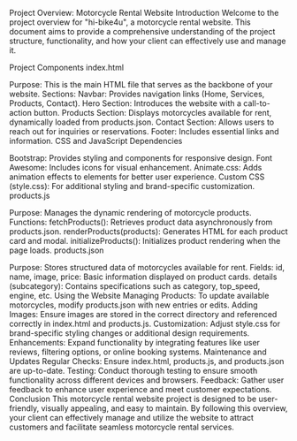 Project Overview: Motorcycle Rental Website
Introduction
Welcome to the project overview for "hi-bike4u", a motorcycle rental website. This document aims to provide a comprehensive understanding of the project structure, functionality, and how your client can effectively use and manage it.

Project Components
index.html

Purpose: This is the main HTML file that serves as the backbone of your website.
Sections:
Navbar: Provides navigation links (Home, Services, Products, Contact).
Hero Section: Introduces the website with a call-to-action button.
Products Section: Displays motorcycles available for rent, dynamically loaded from products.json.
Contact Section: Allows users to reach out for inquiries or reservations.
Footer: Includes essential links and information.
CSS and JavaScript Dependencies

Bootstrap: Provides styling and components for responsive design.
Font Awesome: Includes icons for visual enhancement.
Animate.css: Adds animation effects to elements for better user experience.
Custom CSS (style.css): For additional styling and brand-specific customization.
products.js

Purpose: Manages the dynamic rendering of motorcycle products.
Functions:
fetchProducts(): Retrieves product data asynchronously from products.json.
renderProducts(products): Generates HTML for each product card and modal.
initializeProducts(): Initializes product rendering when the page loads.
products.json

Purpose: Stores structured data of motorcycles available for rent.
Fields:
id, name, image, price: Basic information displayed on product cards.
details (subcategory): Contains specifications such as category, top_speed, engine, etc.
Using the Website
Managing Products: To update available motorcycles, modify products.json with new entries or edits.
Adding Images: Ensure images are stored in the correct directory and referenced correctly in index.html and products.js.
Customization: Adjust style.css for brand-specific styling changes or additional design requirements.
Enhancements: Expand functionality by integrating features like user reviews, filtering options, or online booking systems.
Maintenance and Updates
Regular Checks: Ensure index.html, products.js, and products.json are up-to-date.
Testing: Conduct thorough testing to ensure smooth functionality across different devices and browsers.
Feedback: Gather user feedback to enhance user experience and meet customer expectations.
Conclusion
This motorcycle rental website project is designed to be user-friendly, visually appealing, and easy to maintain. By following this overview, your client can effectively manage and utilize the website to attract customers and facilitate seamless motorcycle rental services.